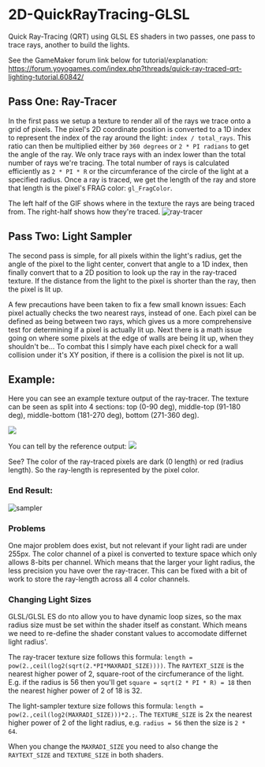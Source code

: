 # 2D-QuickRayTracing-GLSL
Quick Ray-Tracing (QRT) using GLSL ES shaders in two passes, one pass to trace rays, another to build the lights.

See the GameMaker forum link below for tutorial/explanation: https://forum.yoyogames.com/index.php?threads/quick-ray-traced-qrt-lighting-tutorial.60842/


## Pass One: Ray-Tracer
In the first pass we setup a texture to render all of the rays we trace onto a grid of pixels. The pixel's 2D coordinate position is converted to a 1D index to represent the index of the ray around the light: `index / total_rays`. This ratio can then be multiplied either by `360 degrees` or `2 * PI radians` to get the angle of the ray. We only trace rays with an index lower than the total number of rays we're tracing. The total number of rays is calculated efficiently as `2 * PI * R` or the circumferance of the circle of the light at a specified radius. Once a ray is traced, we get the length of the ray and store that length is the pixel's FRAG color: `gl_FragColor`.

The left half of the GIF shows where in the texture the rays are being traced from. The right-half shows how they're traced.
![ray-tracer](https://i.imgur.com/wax9ehy.gif)

## Pass Two: Light Sampler
The second pass is simple, for all pixels within the light's radius, get the angle of the pixel to the light center, convert that angle to a 1D index, then finally convert that to a 2D position to look up the ray in the ray-traced texture. If the distance from the light to the pixel is shorter than the ray, then the pixel is lit up.

A few precautions have been taken to fix a few small known issues: Each pixel actually checks the two nearest rays, instead of one. Each pixel can be defined as being between two rays, which gives us a more comprehensive test for determining if a pixel is actually lit up. Next there is a math issue going on where some pixels at the edge of walls are being lit up, when they shouldn't be... To combat this I simply have each pixel check for a wall collision under it's XY position, if there is a collision the pixel is not lit up.

## Example:
Here you can see an example texture output of the ray-tracer. The texture can be seen as split into 4 sections: top (0-90 deg), middle-top (91-180 deg), middle-bottom (181-270 deg), bottom (271-360 deg).

![](https://i.imgur.com/YmcUXdx.png)

You can tell by the reference output:
![](https://i.imgur.com/gYIS12D.png)

See? The color of the ray-traced pixels are dark (0 length) or red (radius length). So the ray-length is represented by the pixel color.

### End Result:
![sampler](https://i.imgur.com/dcEACfu.gif)

### Problems
One major problem does exist, but not relevant if your light radi are under 255px. The color channel of a pixel is converted to texture space which only allows 8-bits per channel. Which means that the larger your light radius, the less precision you have over the ray-tracer. This can be fixed with a bit of work to store the ray-length across all 4 color channels.

### Changing Light Sizes
GLSL/GLSL ES do nto allow you to have dynamic loop sizes, so the max radius size must be set within the shader itself as constant. Which means we need to re-define the shader constant values to accomodate differnet light radius'.

The ray-tracer texture size follows this formula: `length = pow(2.,ceil(log2(sqrt(2.*PI*MAXRADI_SIZE))))`. The `RAYTEXT_SIZE` is the nearest higher power of 2, square-root of the circfumerance of the light. E.g. if the radius is 56 then you'll get `square = sqrt(2 * PI * R) = 18` then the nearest higher power of 2 of 18 is 32.

The light-sampler texture size follows this formula: `length = pow(2.,ceil(log2(MAXRADI_SIZE)))*2.;`. The `TEXTURE_SIZE` is 2x the nearest higher power of 2 of the light radius, e.g. `radius = 56` then the size is `2 * 64`.

When you change the `MAXRADI_SIZE` you need to also change the `RAYTEXT_SIZE` and `TEXTURE_SIZE` in both shaders.
